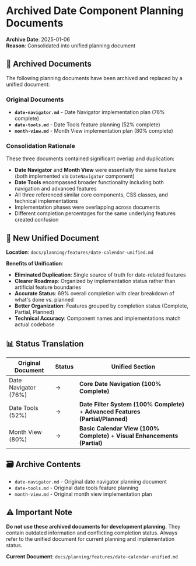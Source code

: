 # Archived Date Component Planning Documents

**Archive Date**: 2025-01-06  
**Reason**: Consolidated into unified planning document

## 📁 **Archived Documents**

The following planning documents have been archived and replaced by a unified document:

### **Original Documents**
- **`date-navigator.md`** - Date Navigator implementation plan (76% complete)
- **`date-tools.md`** - Date Tools feature planning (52% complete)  
- **`month-view.md`** - Month View implementation plan (80% complete)

### **Consolidation Rationale**

These three documents contained significant overlap and duplication:
- **Date Navigator** and **Month View** were essentially the same feature (both implemented via `DateNavigator` component)
- **Date Tools** encompassed broader functionality including both navigation and advanced features
- All three referenced similar core components, CSS classes, and technical implementations
- Implementation phases were overlapping across documents
- Different completion percentages for the same underlying features created confusion

## 🔗 **New Unified Document**

**Location**: `docs/planning/features/date-calendar-unified.md`

**Benefits of Unification**:
- **Eliminated Duplication**: Single source of truth for date-related features
- **Clearer Roadmap**: Organized by implementation status rather than artificial feature boundaries
- **Accurate Status**: 69% overall completion with clear breakdown of what's done vs. planned
- **Better Organization**: Features grouped by completion status (Complete, Partial, Planned)
- **Technical Accuracy**: Component names and implementations match actual codebase

## 📊 **Status Translation**

| **Original Document** | **Status** | **Unified Section** |
|----------------------|------------|-------------------|
| Date Navigator (76%) | → | **Core Date Navigation (100% Complete)** |
| Date Tools (52%) | → | **Date Filter System (100% Complete)** + **Advanced Features (Partial/Planned)** |
| Month View (80%) | → | **Basic Calendar View (100% Complete)** + **Visual Enhancements (Partial)** |

## 🗃️ **Archive Contents**

- `date-navigator.md` - Original date navigator planning document
- `date-tools.md` - Original date tools feature planning
- `month-view.md` - Original month view implementation plan

## ⚠️ **Important Note**

**Do not use these archived documents for development planning.** They contain outdated information and conflicting completion status. Always refer to the unified document for current planning and implementation status.

**Current Document**: `docs/planning/features/date-calendar-unified.md` 